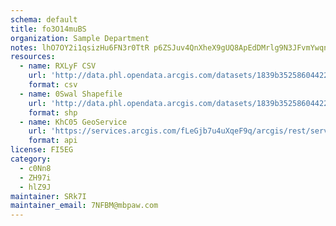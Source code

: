 ```yaml
---
schema: default
title: fo3O14muBS 
organization: Sample Department 
notes: lhO7OY2i1qsizHu6FN3r0TtR p6ZSJuv4QnXheX9gUQ8ApEdDMrlg9N3JFvmYwqnVU154z8Cx0LeTIGyRtyHI Mo2ZBDWPBfoCGc 
resources:
  - name: RXLyF CSV
    url: 'http://data.phl.opendata.arcgis.com/datasets/1839b35258604422b0b520cbb668df0d_0.csv'
    format: csv
  - name: 0Swal Shapefile
    url: 'http://data.phl.opendata.arcgis.com/datasets/1839b35258604422b0b520cbb668df0d_0.zip'
    format: shp
  - name: KhC05 GeoService
    url: 'https://services.arcgis.com/fLeGjb7u4uXqeF9q/arcgis/rest/services/Air_Monitoring_Stations/FeatureServer/0/query'
    format: api
license: FI5EG 
category:
  - c0Nn8 
  - ZH97i 
  - hlZ9J 
maintainer: SRk7I  
maintainer_email: 7NFBM@mbpaw.com
---
```

